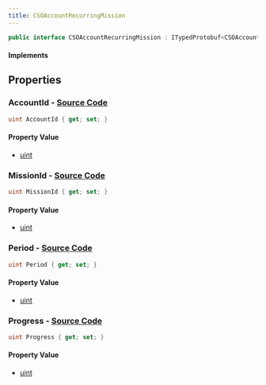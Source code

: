 ```yaml
---
title: CSOAccountRecurringMission
---
```


```csharp
public interface CSOAccountRecurringMission : ITypedProtobuf<CSOAccountRecurringMission>, INativeHandle
```

#### Implements

## Properties

### **AccountId** - [Source Code](https://github.com/swiftly-solution/swiftlys2/blob/main/managed/src/SwiftlyS2.Generated/Protobufs/Interfaces/CSOAccountRecurringMission.cs#L13)

```csharp
uint AccountId { get; set; }
```

#### Property Value

- [uint](https://learn.microsoft.com/dotnet/api/system.uint32)

### **MissionId** - [Source Code](https://github.com/swiftly-solution/swiftlys2/blob/main/managed/src/SwiftlyS2.Generated/Protobufs/Interfaces/CSOAccountRecurringMission.cs#L16)

```csharp
uint MissionId { get; set; }
```

#### Property Value

- [uint](https://learn.microsoft.com/dotnet/api/system.uint32)

### **Period** - [Source Code](https://github.com/swiftly-solution/swiftlys2/blob/main/managed/src/SwiftlyS2.Generated/Protobufs/Interfaces/CSOAccountRecurringMission.cs#L19)

```csharp
uint Period { get; set; }
```

#### Property Value

- [uint](https://learn.microsoft.com/dotnet/api/system.uint32)

### **Progress** - [Source Code](https://github.com/swiftly-solution/swiftlys2/blob/main/managed/src/SwiftlyS2.Generated/Protobufs/Interfaces/CSOAccountRecurringMission.cs#L22)

```csharp
uint Progress { get; set; }
```

#### Property Value

- [uint](https://learn.microsoft.com/dotnet/api/system.uint32)

